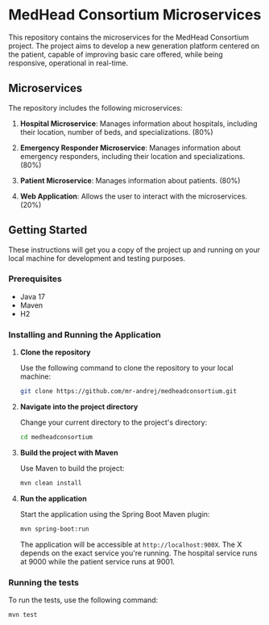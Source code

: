 # MedHead Consortium Microservices

This repository contains the microservices for the MedHead Consortium project. The project aims to develop a new generation platform centered on the patient, capable of improving basic care offered, while being responsive, operational in real-time.

## Microservices

The repository includes the following microservices:

1. **Hospital Microservice**: Manages information about hospitals, including their location, number of beds, and specializations. (80%)

2. **Emergency Responder Microservice**: Manages information about emergency responders, including their location and specializations. (80%)

3. **Patient Microservice**: Manages information about patients. (80%)

4. **Web Application**: Allows the user to interact with the microservices. (20%)

## Getting Started

These instructions will get you a copy of the project up and running on your local machine for development and testing purposes.

### Prerequisites

- Java 17
- Maven
- H2

### Installing and Running the Application

1. **Clone the repository**

    Use the following command to clone the repository to your local machine:

    ```bash
    git clone https://github.com/mr-andrej/medheadconsortium.git
    ```

2. **Navigate into the project directory**

    Change your current directory to the project's directory:

    ```bash
    cd medheadconsortium
    ```

3. **Build the project with Maven**

    Use Maven to build the project:

    ```bash
    mvn clean install
    ```

4. **Run the application**

    Start the application using the Spring Boot Maven plugin:

    ```bash
    mvn spring-boot:run
    ```

    The application will be accessible at `http://localhost:900X`. The X depends on the exact service you're running. The hospital service runs at 9000 while the patient service runs at 9001. 

### Running the tests

To run the tests, use the following command:

```bash
mvn test
